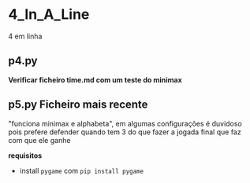 # 4_In_A_Line
4 em linha

## p4.py
**Verificar ficheiro time.md com um teste do minimax**


## p5.py **Ficheiro mais recente**
"funciona minimax e alphabeta", em algumas configurações é duvidoso pois prefere defender quando tem 3 do que fazer a jogada final que faz com que ele ganhe 


**requisitos**
- install `pygame` com `pip install pygame`

